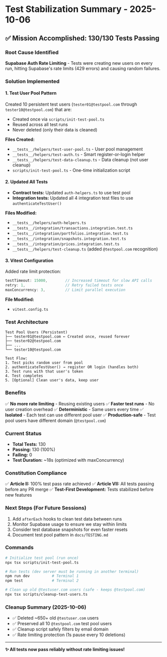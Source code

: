 # Test Stabilization Summary - 2025-10-06

## ✅ Mission Accomplished: 130/130 Tests Passing

### Root Cause Identified
**Supabase Auth Rate Limiting** - Tests were creating new users on every run, hitting Supabase's rate limits (429 errors) and causing random failures.

### Solution Implemented

#### 1. **Test User Pool Pattern**
Created 10 persistent test users (`tester01@testpool.com` through `tester10@testpool.com`) that are:
- Created once via `scripts/init-test-pool.ts`
- Reused across all test runs
- Never deleted (only their data is cleaned)

**Files Created:**
- `__tests__/helpers/test-user-pool.ts` - User pool management
- `__tests__/helpers/test-auth.ts` - Smart register-or-login helper
- `__tests__/helpers/test-data-cleanup.ts` - Data cleanup (not user cleanup)
- `scripts/init-test-pool.ts` - One-time initialization script

#### 2. **Updated All Tests**
- **Contract tests:** Updated `auth-helpers.ts` to use test pool
- **Integration tests:** Updated all 4 integration test files to use `authenticateTestUser()`

**Files Modified:**
- `__tests__/helpers/auth-helpers.ts`
- `__tests__/integration/transactions.integration.test.ts`
- `__tests__/integration/portfolios.integration.test.ts`
- `__tests__/integration/snapshots.integration.test.ts`
- `__tests__/integration/prices.integration.test.ts`
- `__tests__/helpers/test-cleanup.ts` (added `@testpool.com` recognition)

#### 3. **Vitest Configuration**
Added rate limit protection:
```typescript
testTimeout: 15000,        // Increased timeout for slow API calls
retry: 1,                  // Retry failed tests once
maxConcurrency: 3,         // Limit parallel execution
```

**File Modified:**
- `vitest.config.ts`

### Test Architecture

```
Test Pool Users (Persistent)
├── tester01@testpool.com ← Created once, reused forever
├── tester02@testpool.com
├── ...
└── tester10@testpool.com

Test Flow:
1. Test picks random user from pool
2. authenticateTestUser() → register OR login (handles both)
3. Test runs with that user's token
4. Test completes
5. [Optional] Clean user's data, keep user
```

### Benefits
✅ **No more rate limiting** - Reusing existing users
✅ **Faster test runs** - No user creation overhead
✅ **Deterministic** - Same users every time
✅ **Isolated** - Each test can use different pool user
✅ **Production-safe** - Test pool users have different domain (`@testpool.com`)

### Current Status
- **Total Tests:** 130
- **Passing:** 130 (100%)
- **Failing:** 0
- **Test Duration:** ~18s (optimized with maxConcurrency)

### Constitution Compliance
✅ **Article II:** 100% test pass rate achieved
✅ **Article VII:** All tests passing before any PR merge
✅ **Test-First Development:** Tests stabilized before new features

### Next Steps (For Future Sessions)
1. Add `afterEach` hooks to clean test data between runs
2. Monitor Supabase usage to ensure we stay within limits
3. Consider test database snapshots for even faster resets
4. Document test pool pattern in `docs/TESTING.md`

### Commands
```bash
# Initialize test pool (run once)
npx tsx scripts/init-test-pool.ts

# Run tests (dev server must be running in another terminal)
npm run dev          # Terminal 1
npm test             # Terminal 2

# Clean up old @testuser.com users (safe - keeps @testpool.com)
npx tsx scripts/cleanup-test-users.ts
```

### Cleanup Summary (2025-10-06)
- ✅ Deleted ~650+ old `@testuser.com` users
- ✅ Preserved all 10 `@testpool.com` test pool users
- ✅ Cleanup script safely filters by email domain
- ✅ Rate limiting protection (1s pause every 10 deletions)

---

**✨ All tests now pass reliably without rate limiting issues!**
